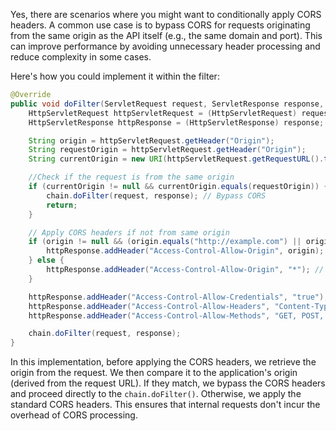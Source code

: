 Yes, there are scenarios where you might want to conditionally apply CORS headers. A common use case is to bypass CORS for requests originating from the same origin as the API itself (e.g., the same domain and port). This can improve performance by avoiding unnecessary header processing and reduce complexity in some cases.

Here's how you could implement it within the filter:

```java
@Override
public void doFilter(ServletRequest request, ServletResponse response, FilterChain chain) throws IOException, ServletException {
    HttpServletRequest httpServletRequest = (HttpServletRequest) request;
    HttpServletResponse httpResponse = (HttpServletResponse) response;

    String origin = httpServletRequest.getHeader("Origin");
    String requestOrigin = httpServletRequest.getHeader("Origin");
    String currentOrigin = new URI(httpServletRequest.getRequestURL().toString()).getHost();

    //Check if the request is from the same origin
    if (currentOrigin != null && currentOrigin.equals(requestOrigin)) {
        chain.doFilter(request, response); // Bypass CORS
        return;
    }

    // Apply CORS headers if not from same origin
    if (origin != null && (origin.equals("http://example.com") || origin.equals("http://localhost:3000"))) {
        httpResponse.addHeader("Access-Control-Allow-Origin", origin);
    } else {
        httpResponse.addHeader("Access-Control-Allow-Origin", "*"); // Or deny access entirely
    }

    httpResponse.addHeader("Access-Control-Allow-Credentials", "true");
    httpResponse.addHeader("Access-Control-Allow-Headers", "Content-Type, Accept, X-Custom-Header");
    httpResponse.addHeader("Access-Control-Allow-Methods", "GET, POST, OPTIONS");

    chain.doFilter(request, response);
}
```

In this implementation, before applying the CORS headers, we retrieve the origin from the request. We then compare it to the application's origin (derived from the request URL). If they match, we bypass the CORS headers and proceed directly to the `chain.doFilter()`. Otherwise, we apply the standard CORS headers. This ensures that internal requests don't incur the overhead of CORS processing.